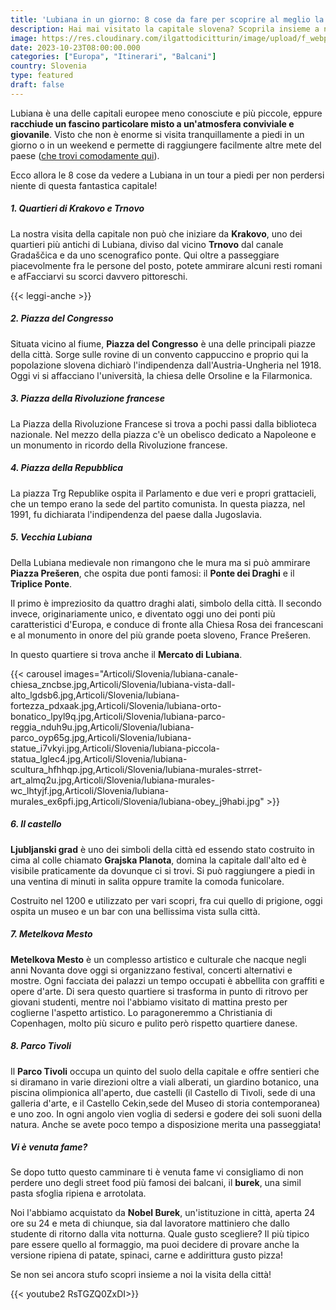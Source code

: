 ```yaml
---
title: 'Lubiana in un giorno: 8 cose da fare per scoprire al meglio la capitale della Slovenia'
description: Hai mai visitato la capitale slovena? Scoprila insieme a noi!
image: https://res.cloudinary.com/ilgattodicitturin/image/upload/f_webp,q_auto:good,w_800,c_scale,dpr_auto/v1689874010/Articoli/Slovenia/lubiana-canale-chiesa-rossa_mr4v7r.jpg
date: 2023-10-23T08:00:00.000
categories: ["Europa", "Itinerari", "Balcani"]
country: Slovenia
type: featured
draft: false
---
```


Lubiana è una delle capitali europee meno conosciute e più piccole, eppure **racchiude un fascino particolare misto a un'atmosfera conviviale e giovanile**. Visto che non è enorme si visita tranquillamente a piedi in un giorno o in un weekend e permette di raggiungere facilmente altre mete del paese ([che trovi comodamente qui](/blog/slovenia-in-camper-5-giorni-tra-montagne-e-borghi-storici)). 

Ecco allora le 8 cose da vedere a Lubiana in un tour a piedi per non perdersi niente di questa fantastica capitale!

##### 1. Quartieri di Krakovo e Trnovo

La nostra visita della capitale non può che iniziare da **Krakovo**, uno dei quartieri più antichi di Lubiana, diviso dal vicino **Trnovo** dal canale Gradaščica e da uno scenografico ponte. 
Qui oltre a passeggiare piacevolmente fra le persone del posto, potete ammirare alcuni resti romani e afFacciarvi su scorci davvero pittoreschi. 

{{< leggi-anche >}}

##### 2. Piazza del Congresso

Situata vicino al fiume, **Piazza del Congresso** è una delle principali piazze della città. Sorge sulle rovine di un convento cappuccino e proprio qui la popolazione slovena dichiarò l'indipendenza dall'Austria-Ungheria nel 1918. Oggi vi si affacciano l'università, la chiesa delle Orsoline e la Filarmonica.

##### 3. Piazza della Rivoluzione francese

La Piazza della Rivoluzione Francese si trova a pochi passi dalla biblioteca nazionale. Nel mezzo della piazza c'è un obelisco dedicato a Napoleone e un monumento in ricordo della Rivoluzione francese. 

##### 4. Piazza della Repubblica

La piazza Trg Republike ospita il Parlamento e due veri e propri grattacieli, che un tempo erano la sede del partito comunista. In questa piazza, nel 1991, fu dichiarata l'indipendenza del paese dalla Jugoslavia.

##### 5. Vecchia Lubiana
  
Della Lubiana medievale non rimangono che le mura ma si può ammirare **Piazza Prešeren**, che ospita due ponti famosi: il **Ponte dei Draghi** e il **Triplice Ponte**.
  
Il primo è impreziosito da quattro draghi alati, simbolo della città. Il secondo invece, originariamente unico, e diventato oggi uno dei ponti più caratteristici d'Europa, e conduce di fronte alla Chiesa Rosa dei francescani e al monumento in onore del più grande poeta sloveno, France Prešeren.

In questo quartiere si trova anche il **Mercato di Lubiana**.

{{< carousel images="Articoli/Slovenia/lubiana-canale-chiesa_zncbse.jpg,Articoli/Slovenia/lubiana-vista-dall-alto_lgdsb6.jpg,Articoli/Slovenia/lubiana-fortezza_pdxaak.jpg,Articoli/Slovenia/lubiana-orto-bonatico_lpyl9q.jpg,Articoli/Slovenia/lubiana-parco-reggia_nduh9u.jpg,Articoli/Slovenia/lubiana-parco_oyp65g.jpg,Articoli/Slovenia/lubiana-statue_i7vkyi.jpg,Articoli/Slovenia/lubiana-piccola-statua_lglec4.jpg,Articoli/Slovenia/lubiana-scultura_hfhhqp.jpg,Articoli/Slovenia/lubiana-murales-strret-art_almq2u.jpg,Articoli/Slovenia/lubiana-murales-wc_lhtyjf.jpg,Articoli/Slovenia/lubiana-murales_ex6pfi.jpg,Articoli/Slovenia/lubiana-obey_j9habi.jpg" >}}

##### 6. Il castello 

**Ljubljanski grad** è uno dei simboli della città ed essendo stato costruito in cima al colle chiamato **Grajska Planota**, domina la capitale dall'alto ed è visibile praticamente da dovunque ci si trovi. Si può raggiungere a piedi in una ventina di minuti in salita oppure tramite la comoda funicolare. 

Costruito nel 1200 e utilizzato per vari scopri, fra cui quello di prigione, oggi ospita un museo e un bar con una bellissima vista sulla città.

##### 7. Metelkova Mesto

**Metelkova Mesto** è un complesso artistico e culturale che nacque negli anni Novanta dove oggi si organizzano festival, concerti alternativi e mostre. Ogni facciata dei palazzi un tempo occupati è abbellita con graffiti e opere d'arte. Di sera questo quartiere si trasforma in punto di ritrovo per giovani studenti, mentre noi l'abbiamo visitato di mattina presto per coglierne l'aspetto artistico. Lo paragoneremmo a Christiania di Copenhagen, molto più sicuro e pulito però rispetto quartiere danese.

##### 8. Parco Tivoli
  
Il **Parco Tivoli** occupa un quinto del suolo della capitale e offre sentieri che si diramano in varie direzioni oltre a viali alberati, un giardino botanico, una piscina olimpionica all'aperto, due castelli (il Castello di Tivoli, sede di una galleria d'arte, e il Castello Cekin,sede del Museo di storia contemporanea) e uno zoo.
In ogni angolo vien voglia di sedersi e godere dei soli suoni della natura. Anche se avete poco tempo a disposizione merita una passeggiata!

##### Vi è venuta fame?
Se dopo tutto questo camminare ti è venuta fame vi consigliamo di non perdere uno degli street food più famosi dei balcani, il **burek**, una simil pasta sfoglia ripiena e arrotolata.

Noi l'abbiamo acquistato da **Nobel Burek**, un'istituzione in città, aperta 24 ore su 24 e meta di chiunque, sia dal lavoratore mattiniero che dallo studente di ritorno dalla vita notturna. 
Quale gusto scegliere? Il più tipico pare essere quello al formaggio, ma puoi decidere di provare anche la versione ripiena di patate, spinaci, carne e addirittura gusto pizza! 

Se non sei ancora stufo scopri insieme a noi la visita della città!

{{< youtube2 RsTGZQ0ZxDI>}}